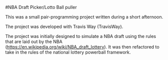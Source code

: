 #NBA Draft Picker/Lotto Ball puller

This was a small pair-programming project written during a short afternoon.

The project was developed with Travis Way (TravisWay).

The project was initially designed to simulate a NBA draft using the rules that are laid out by the NBA (https://en.wikipedia.org/wiki/NBA_draft_lottery). It was then refactored to take in the rules of the national lottery powerball framework.
